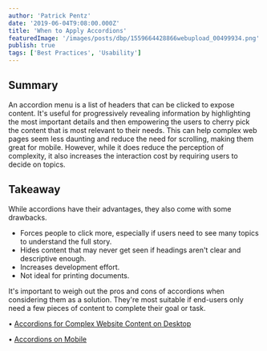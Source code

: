 ```yaml
---
author: 'Patrick Pentz'
date: '2019-06-04T9:08:00.000Z'
title: 'When to Apply Accordions'
featuredImage: '/images/posts/dbp/1559664428866webupload_00499934.png'
publish: true
tags: ['Best Practices', 'Usability']
---
```


## Summary
An accordion menu is a list of headers that can be clicked to expose content. It's useful for progressively revealing information by highlighting the most important details and then empowering the users to cherry pick the content that is most relevant to their needs. This can help complex web pages seem less daunting and reduce the need for scrolling, making them great for mobile. However, while it does reduce the perception of complexity, it also increases the interaction cost by requiring users to decide on topics.

## Takeaway
While accordions have their advantages, they also come with some drawbacks.

-   Forces people to click more, especially if users need to see many topics to understand the full story.
-   Hides content that may never get seen if headings aren't clear and descriptive enough.
-   Increases development effort.
-   Not ideal for printing documents.

It's important to weigh out the pros and cons of accordions when considering them as a solution. They're most suitable if end-users only need a few pieces of content to complete their goal or task.

• [Accordions for Complex Website Content on Desktop](https://www.nngroup.com/articles/accordions-complex-content/)

• [Accordions on Mobile](https://www.nngroup.com/articles/mobile-accordions/)
